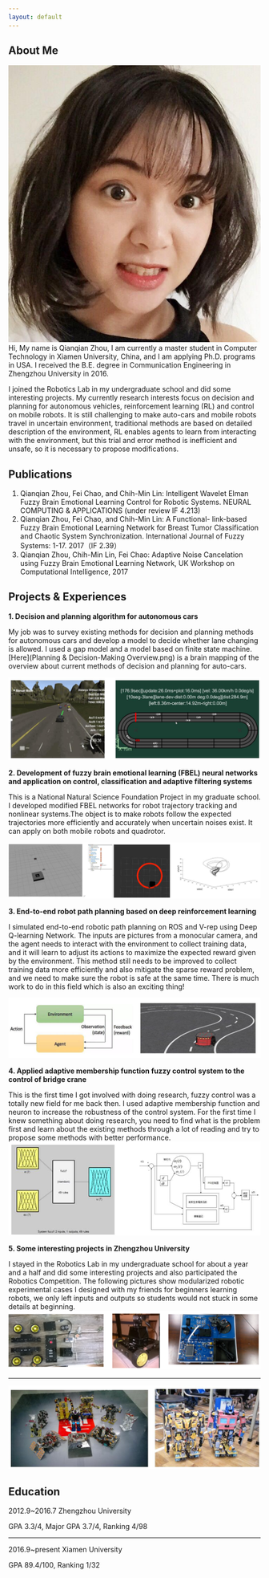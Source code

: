 ```yaml
---
layout: default
---
```


## About Me

<img class="profile-picture" src="selfi.jpg">
Hi, My name is Qianqian Zhou, I am currently a master student in Computer Technology in Xiamen University, China, and I am applying Ph.D. programs in USA. I received the B.E. degree in Communication Engineering in Zhengzhou University in 2016.

I joined the Robotics Lab in my undergraduate school and did some interesting projects. My currently research interests focus on decision and planning for autonomous vehicles, reinforcement learning (RL) and control on mobile robots. It is still challenging to make auto-cars and mobile robots travel in uncertain environment, traditional methods are based on detailed description of the environment, RL enables agents to learn from interacting with the environment, but this trial and error method is inefficient and unsafe, so it is necessary to propose modifications.




## Publications

1. Qianqian Zhou, Fei Chao, and Chih-Min Lin: Intelligent Wavelet Elman Fuzzy Brain Emotional Learning Control for Robotic Systems. NEURAL COMPUTING & APPLICATIONS  (under review IF 4.213)
2. Qianqian Zhou, Fei Chao, and Chih-Min Lin: A Functional- link-based Fuzzy Brain Emotional Learning Network for Breast Tumor Classification and Chaotic System Synchronization. International Journal of Fuzzy Systems: 1-17. 2017（IF 2.39）
3. Qianqian Zhou, Chih-Min Lin, Fei Chao: Adaptive Noise Cancelation using Fuzzy Brain Emotional Learning Network, UK Workshop on Computational Intelligence, 2017


## Projects & Experiences

 **1. Decision and planning algorithm for autonomous cars**

My job was to survey existing methods for decision and planning methods for autonomous cars and develop a model to decide whether lane changing is allowed. I used a gap model and a model based on finite state machine. [Here](Planning & Decision-Making Overview.png) is a brain mapping of the overview about current methods of decision and planning for auto-cars.

<img src="uisee.jpg" />




 **2. Development of fuzzy brain emotional learning (FBEL) neural networks and application on control, classification and adaptive filtering systems**

This is a National Natural Science Foundation Project in my graduate school. I developed modified FBEL networks for robot trajectory tracking and nonlinear systems.The object is to make robots follow the expected trajectories more efficiently and accurately when uncertain noises exist. It can apply on both mobile robots and quadrotor.


<img src="xmu.jpg" />

 **3. End-to-end robot path planning based on deep reinforcement learning**

I simulated end-to-end robotic path planning on ROS and V-rep using Deep Q-learning Network. The inputs are pictures from a monocular camera, and the agent needs to interact with the environment to collect training data, and it will learn to adjust its actions to maximize  the expected reward given by the environment. This method still needs to be improved to collect training data more efficiently and also mitigate the sparse reward problem, and we need to make sure the robot is safe at the same time. There is much work to do in this field which is also an exciting thing!


<img src="dqn.jpg" />

**4. Applied adaptive membership function fuzzy control system to the control of bridge crane**

This is the first time I got involved with doing research, fuzzy control was a totally new field for me back then. I used adaptive membership function and neuron to increase the robustness of the control system. For the first time I knew something about doing research, you need to find what is the problem first and learn about the existing methods through a lot of reading and try to propose some methods with better performance. 
<img src="zju.jpg" />

 **5. Some interesting projects in Zhengzhou University**

I stayed in the Robotics Lab in my undergraduate school for about a year and a half and did some interesting projects and also participated the Robotics Competition. The following pictures show modularized robotic experimental cases I designed with my friends for beginners learning robots, we only left inputs and outputs so students would not stuck in some details at beginning.
<img src="zzu2.png" />

---

<img src="zzu3.jpg" />

## Education
2012.9~2016.7 Zhengzhou University 

GPA 3.3/4, Major GPA 3.7/4, Ranking 4/98

---
2016.9~present Xiamen University

 GPA 89.4/100, Ranking 1/32


